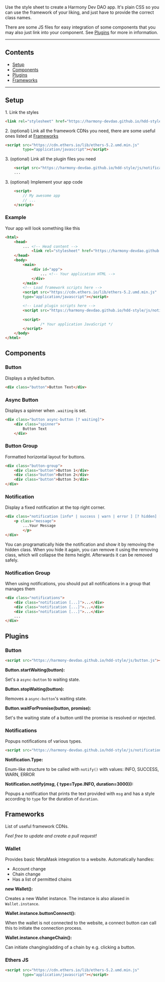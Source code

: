 Use the style sheet to create a Harmony Dev DAO app.
It's plain CSS so you can use the framework of your liking, and
just have to provide the correct class names.

There are some JS files for easy integration of some components
that you may also just link into your component. See [Plugins](#plugins) for more in information.

---

## Contents

  + [Setup](#setup)
  + [Components](#components)
  + [Plugins](#plugins)
  + [Frameworks](#frameworks)

---

<h2 id="setup">Setup</h2>

<span>1.</span> Link the styles
```html
<link rel="stylesheet" href="https://harmony-devdao.github.io/hdd-style/css/harmony-dev-dao-style.css">
```

<span>2. (optional) </span>Link all the framework CDNs you need, there are some useful ones listed at [Frameworks](#frameworks)

```html
<script src="https://cdn.ethers.io/lib/ethers-5.2.umd.min.js"
        type="application/javascript"></script>
```

<span>3. (optional) </span>Link all the plugin files you need
```html
    <script src="https://harmony-devdao.github.io/hdd-style/js/notification.js"></script>
    ...
```

<span>3. (optional) </span>Implement your app code
```html
    <script>
        // My awesome app
        // ...
    </script>
```

### Example
Your app will look something like this

```HTML
<html>
    <head>
        ... <!-- Head content -->
            <link rel="stylesheet" href="https://harmony-devdao.github.io/hdd-style/css/harmony-dev-dao-style.css">
    </head>
    <body>
        <main>
            <div id="app">
                ... <!-- Your application HTML -->
            </div>
        </main>
        <!-- Load framework scripts here -->
        <script src="https://cdn.ethers.io/lib/ethers-5.2.umd.min.js"
        type="application/javascript"></script>

        <!-- Load plugin scripts here -->
        <script src="https://harmony-devdao.github.io/hdd-style/js/notification.js"></script>
    
        <script>
                /* Your application JavaScript */
        </script>
    </body>
</html>
```



<h2 id="components">Components</h2>


### Button
Displays a styled button.
```HTML
<div class="button">Button Text</div>
```
### Async Button
Displays a spinner when `.waiting` is set.

```html
<div class="button async-button [? waiting]">
    <div class="spinner">
        Button Text
    </div>
```

### Button Group
Formatted horizontal layout for buttons.
```HTML
<div class="button-group">
    <div class="button">Button 1</div>
    <div class="button">Button 2</div>
    <div class="button">Button 3</div>
</div>
```

### Notification
Display a fixed notification at the top right corner.

```HTML
<div class="notification [info* | success | warn | error ] [? hidden] [? removing]">
    <p class="message">
        ...Your Message
        </p>
</div>
```

You can programatically hide the notification and show it by removing the hidden class.
When you hide it again, you can remove it using the removing class, which will collapse the items height. Afterwards it can be removed safely.

### Notification Group
When using notifications, you should put all notifications in a group that manages them
```HTML
<div class="notifications">
    <div class="notification [...]">...</div>
    <div class="notification [...]">...</div>
    <div class="notification [...]">...</div>
    ...
</div>
```


<h2 id="plugins">Plugins</h2>

### Button

```html
<script src="https://harmony-devdao.github.io/hdd-style/js/button.js"></script>
```

**Button.startWaiting(button):**

Set's a `async-button` to waiting state.

**Button.stopWaiting(button):**

Removes a `async-button`'s waiting state.

**Button.waitForPromise(button, promise):**

Set's the waiting state of a button until the promise is resolved or rejected.

### Notifications

Popups notifications of various types.

```html
<script src="https://harmony-devdao.github.io/hdd-style/js/notification.js"></script>
```

**Notification.Type:** 

Enum-like structure to be called with `notify()` with values:
INFO, SUCCESS, WARN, ERROR

**Notification.notify(_msg_, { type=Type.INFO, duration=3000}):**

Popups a notification that prints the text provided with `msg` and has a style according to `type` for the duration of `duration`.

<h2 id="frameworks">Frameworks</h2>

List of useful framework CDNs. 

_Feel free to update and create a pull request!_


<h3 id="wallet-plugin">Wallet</h3>

Provides basic MetaMask integration to a website.
Automatically handles:

+ Account change
+ Chain change
+ Has a list of permitted chains

**new Wallet():**

Creates a new Wallet instance. The instance is also aliased in `Wallet.instance`.

**Wallet.instance.buttonConnect():**

When the wallet is not connected to the website, a connect button can call this to initiate the connection process.

**Wallet.instance.changeChain():**

Can initiate changing/adding of a chain by e.g. clicking a button.

### Ethers JS
```html
<script src="https://cdn.ethers.io/lib/ethers-5.2.umd.min.js"
        type="application/javascript"></script>
```